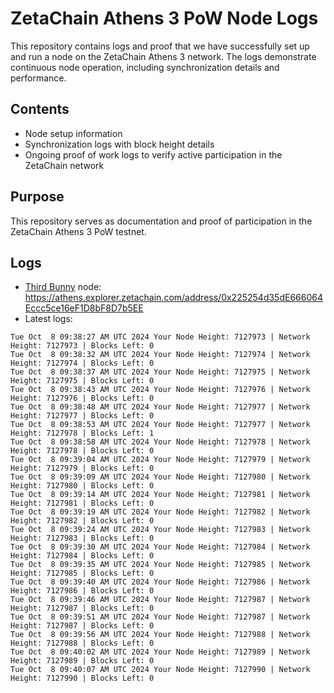 # ZetaChain Athens 3 PoW Node Logs
This repository contains logs and proof that we have successfully set up and run a node on the ZetaChain Athens 3 network. The logs demonstrate continuous node operation, including synchronization details and performance.

## Contents
- Node setup information
- Synchronization logs with block height details
- Ongoing proof of work logs to verify active participation in the ZetaChain network

## Purpose
This repository serves as documentation and proof of participation in the ZetaChain Athens 3 PoW testnet.

## Logs

- [Third Bunny](https://thirdbunny.xyz/) node: https://athens.explorer.zetachain.com/address/0x225254d35dE666064Eccc5ce16eF1D8bF8D7b5EE
- Latest logs:
```
Tue Oct  8 09:38:27 AM UTC 2024 Your Node Height: 7127973 | Network Height: 7127973 | Blocks Left: 0
Tue Oct  8 09:38:32 AM UTC 2024 Your Node Height: 7127974 | Network Height: 7127974 | Blocks Left: 0
Tue Oct  8 09:38:37 AM UTC 2024 Your Node Height: 7127975 | Network Height: 7127975 | Blocks Left: 0
Tue Oct  8 09:38:43 AM UTC 2024 Your Node Height: 7127976 | Network Height: 7127976 | Blocks Left: 0
Tue Oct  8 09:38:48 AM UTC 2024 Your Node Height: 7127977 | Network Height: 7127977 | Blocks Left: 0
Tue Oct  8 09:38:53 AM UTC 2024 Your Node Height: 7127977 | Network Height: 7127978 | Blocks Left: 1
Tue Oct  8 09:38:58 AM UTC 2024 Your Node Height: 7127978 | Network Height: 7127978 | Blocks Left: 0
Tue Oct  8 09:39:04 AM UTC 2024 Your Node Height: 7127979 | Network Height: 7127979 | Blocks Left: 0
Tue Oct  8 09:39:09 AM UTC 2024 Your Node Height: 7127980 | Network Height: 7127980 | Blocks Left: 0
Tue Oct  8 09:39:14 AM UTC 2024 Your Node Height: 7127981 | Network Height: 7127981 | Blocks Left: 0
Tue Oct  8 09:39:19 AM UTC 2024 Your Node Height: 7127982 | Network Height: 7127982 | Blocks Left: 0
Tue Oct  8 09:39:24 AM UTC 2024 Your Node Height: 7127983 | Network Height: 7127983 | Blocks Left: 0
Tue Oct  8 09:39:30 AM UTC 2024 Your Node Height: 7127984 | Network Height: 7127984 | Blocks Left: 0
Tue Oct  8 09:39:35 AM UTC 2024 Your Node Height: 7127985 | Network Height: 7127985 | Blocks Left: 0
Tue Oct  8 09:39:40 AM UTC 2024 Your Node Height: 7127986 | Network Height: 7127986 | Blocks Left: 0
Tue Oct  8 09:39:46 AM UTC 2024 Your Node Height: 7127987 | Network Height: 7127987 | Blocks Left: 0
Tue Oct  8 09:39:51 AM UTC 2024 Your Node Height: 7127987 | Network Height: 7127987 | Blocks Left: 0
Tue Oct  8 09:39:56 AM UTC 2024 Your Node Height: 7127988 | Network Height: 7127988 | Blocks Left: 0
Tue Oct  8 09:40:02 AM UTC 2024 Your Node Height: 7127989 | Network Height: 7127989 | Blocks Left: 0
Tue Oct  8 09:40:07 AM UTC 2024 Your Node Height: 7127990 | Network Height: 7127990 | Blocks Left: 0
```
